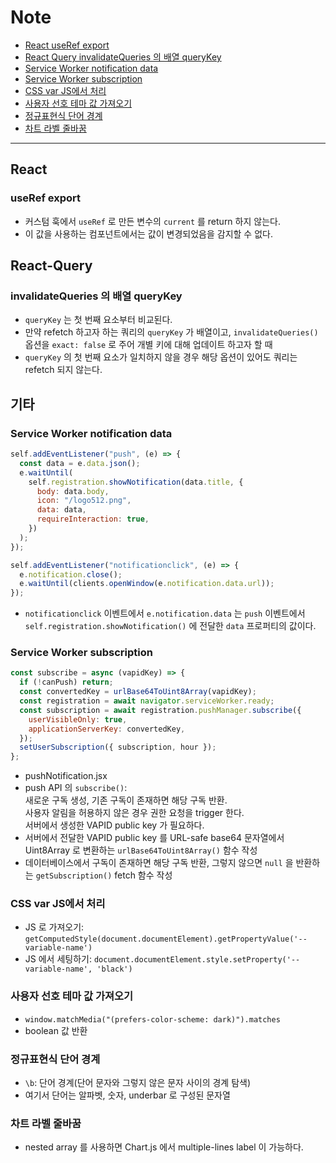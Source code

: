 # Note

- [React useRef export](#useref-export)
- [React Query invalidateQueries 의 배열 queryKey](#invalidateQueries-의-배열-queryKey)
- [Service Worker notification data](#service-worker-notification-data)
- [Service Worker subscription](#service-worker-subscription)
- [CSS var JS에서 처리](#css-var-JS에서-처리)
- [사용자 선호 테마 값 가져오기](#사용자-선호-테마-값-가져오기)
- [정규표현식 단어 경계](#정규표현식-단어-경계)
- [차트 라벨 줄바꿈](#차트-라벨-줄바꿈)

---

## React

### useRef export

- 커스텀 훅에서 `useRef` 로 만든 변수의 `current` 를 return 하지 않는다.
- 이 값을 사용하는 컴포넌트에서는 값이 변경되었음을 감지할 수 없다.

## React-Query

### invalidateQueries 의 배열 queryKey

- `queryKey` 는 첫 번째 요소부터 비교된다.
- 만약 refetch 하고자 하는 쿼리의 `queryKey` 가 배열이고, `invalidateQueries()` 옵션을 `exact: false` 로 주어 개별 키에 대해 업데이트 하고자 할 때
- `queryKey` 의 첫 번째 요소가 일치하지 않을 경우 해당 옵션이 있어도 쿼리는 refetch 되지 않는다.

## 기타

### Service Worker notification data

```js
self.addEventListener("push", (e) => {
  const data = e.data.json();
  e.waitUntil(
    self.registration.showNotification(data.title, {
      body: data.body,
      icon: "/logo512.png",
      data: data,
      requireInteraction: true,
    })
  );
});
```

```js
self.addEventListener("notificationclick", (e) => {
  e.notification.close();
  e.waitUntil(clients.openWindow(e.notification.data.url));
});
```

- `notificationclick` 이벤트에서 `e.notification.data` 는 `push` 이벤트에서 `self.registration.showNotification()` 에 전달한 `data` 프로퍼티의 값이다.

### Service Worker subscription

```js
const subscribe = async (vapidKey) => {
  if (!canPush) return;
  const convertedKey = urlBase64ToUint8Array(vapidKey);
  const registration = await navigator.serviceWorker.ready;
  const subscription = await registration.pushManager.subscribe({
    userVisibleOnly: true,
    applicationServerKey: convertedKey,
  });
  setUserSubscription({ subscription, hour });
};
```

- pushNotification.jsx
- push API 의 `subscribe()`:  
  새로운 구독 생성, 기존 구독이 존재하면 해당 구독 반환.  
  사용자 알림을 허용하지 않은 경우 권한 요청을 trigger 한다.  
  서버에서 생성한 VAPID public key 가 필요하다.
- 서버에서 전달한 VAPID public key 를 URL-safe base64 문자열에서 Uint8Array 로 변환하는 `urlBase64ToUint8Array()` 함수 작성
- 데이터베이스에서 구독이 존재하면 해당 구독 반환, 그렇지 않으면 `null` 을 반환하는 `getSubscription()` fetch 함수 작성

### CSS var JS에서 처리

- JS 로 가져오기: `getComputedStyle(document.documentElement).getPropertyValue('--variable-name')`
- JS 에서 세팅하기: `document.documentElement.style.setProperty('--variable-name', 'black')`

### 사용자 선호 테마 값 가져오기

- `window.matchMedia("(prefers-color-scheme: dark)").matches`
- boolean 값 반환

### 정규표현식 단어 경계

- `\b`: 단어 경계(단어 문자와 그렇지 않은 문자 사이의 경계 탐색)
- 여기서 단어는 알파벳, 숫자, underbar 로 구성된 문자열

### 차트 라벨 줄바꿈

- nested array 를 사용하면 Chart.js 에서 multiple-lines label 이 가능하다.
